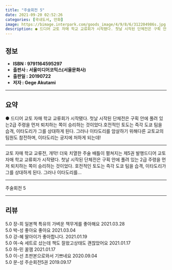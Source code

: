 ```yaml
---
title: "주술회전 5"
date: 2021-09-20 02:52:26
categories: [국내도서, 만화]
image: https://bimage.interpark.com/goods_image/4/9/8/6/312204986s.jpg
description: ● 드디어 교토 자매 학교 교류회가 시작됐다. 첫날 시작된 단체전은 구획 안에 풀려 있는2급 주령을 먼저 퇴치하는 쪽이 승리하는 것이었다.호전적인 토도는 즉각 도쿄 팀을 습격, 이타도리가 그를 상대하게 된다. 그러나 이타도리를 암살하기 위해다른 교토교의 팀원도 참전하며, 이타도리는 궁
---
```


## **정보**

- **ISBN : 9791164595297**
- **출판사 : 서울미디어코믹스(서울문화사)**
- **출판일 : 20190722**
- **저자 : Gege Akutami**

------



## **요약**

●  드디어 교토 자매 학교 교류회가 시작됐다. 첫날 시작된 단체전은 구획 안에 풀려 있는2급 주령을 먼저 퇴치하는 쪽이 승리하는 것이었다.호전적인 토도는 즉각 도쿄 팀을 습격, 이타도리가 그를 상대하게 된다. 그러나 이타도리를 암살하기 위해다른 교토교의 팀원도 참전하며, 이타도리는 궁지에 처하게 되는데!

------

교토 자매 학교 교류전, 개막!
더욱 치열한 주술 배틀이 펼쳐지는 제5권 발행드디어 교토 자매 학교 교류회가 시작됐다. 
첫날 시작된 단체전은 구획 안에 풀려 있는
2급 주령을 먼저 퇴치하는 쪽이 승리하는 것이었다.
호전적인 토도는 즉각 도쿄 팀을 습격, 
이타도리가 그를 상대하게 된다. 
그러나 이타도리를... 

------


주술회전 5 

------


## **리뷰** 

5.0 장-희 일본책 특유의 가벼운 책무게를 좋아해요 2021.03.28 <br/>5.0 박-성 좋아요 좋아요 2021.03.04 <br/>5.0 강-혜 딸아이가 좋아합니다. 2021.01.19 <br/>5.0 여-숙 세트로 샀는데 책도 잘왔고상태도 괜찮았어요 2021.01.17 <br/>5.0 하-민 꿀잼  2021.01.17 <br/>5.0 이-선 초판본으로와서 기쁘네요 2020.09.04 <br/>5.0 문-성 주순회전5권 2019.09.17 <br/>